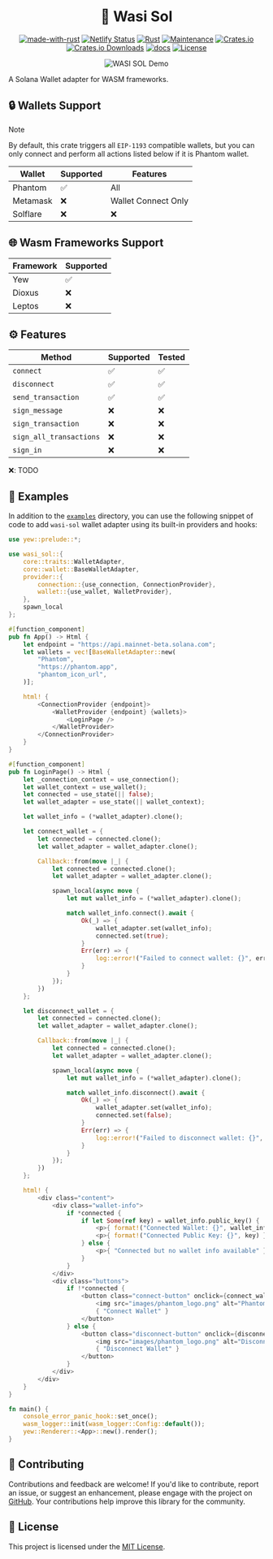 <div align="center">

# 🦀 Wasi Sol

[![made-with-rust](https://img.shields.io/badge/Made%20with-Rust-1f425f.svg?logo=rust&logoColor=white)](https://www.rust-lang.org/)
[![Netlify Status](https://api.netlify.com/api/v1/badges/d7858d73-f54a-4d4f-878f-466168d8ea07/deploy-status)](https://app.netlify.com/sites/wasi-sol/deploys)
[![Rust](https://img.shields.io/badge/Rust-1.75%2B-blue.svg)](https://www.rust-lang.org)
[![Maintenance](https://img.shields.io/badge/Maintained%3F-yes-green.svg)](https://github.com/wiseaidev)
[![Crates.io](https://img.shields.io/crates/v/wasi-sol.svg)](https://crates.io/crates/wasi-sol)
[![Crates.io Downloads](https://img.shields.io/crates/d/wasi-sol)](https://crates.io/crates/wasi-sol)
[![docs](https://docs.rs/wasi-sol/badge.svg)](https://docs.rs/wasi-sol/)
[![License](https://img.shields.io/badge/license-MIT-blue.svg)](LICENSE)

![WASI SOL Demo](https://github.com/wiseaidev/wasi-sol/assets/62179149/ed3668ef-6f18-4d74-a10d-5e1ae551c695)

</div>

A Solana Wallet adapter for WASM frameworks.

## 🔒 Wallets Support

> [!NOTE]
> By default, this crate triggers all `EIP-1193` compatible wallets, but you can only connect and perform all actions listed below if it is Phantom wallet.

| Wallet    | Supported   | Features          |
|-----------|-------------|-------------------|
| Phantom   | ✅          | All               |
| Metamask  | ❌          | Wallet Connect Only |
| Solflare  | ❌          | ❌                |

## 🌐 Wasm Frameworks Support

| Framework | Supported   |
|-----------|-------------|
| Yew       | ✅          |
| Dioxus    | ❌          |
| Leptos    | ❌          |

## ⚙️ Features

| Method                | Supported | Tested |
|-----------------------|-----------|--------|
| `connect`             | ✅        | ✅     |
| `disconnect`          | ✅        | ✅     |
| `send_transaction`    | ✅        | ✅     |
| `sign_message`        | ❌        | ❌     |
| `sign_transaction`    | ❌        | ❌     |
| `sign_all_transactions` | ❌      | ❌     |
| `sign_in`             | ❌        | ❌     |

❌: TODO

## 🚀 Examples

In addition to the [`examples`](examples) directory, you can use the following snippet of code to add `wasi-sol` wallet adapter using its built-in providers and hooks:

```rust , ignore
use yew::prelude::*;

use wasi_sol::{
    core::traits::WalletAdapter,
    core::wallet::BaseWalletAdapter,
    provider::{
        connection::{use_connection, ConnectionProvider},
        wallet::{use_wallet, WalletProvider},
    },
    spawn_local
};

#[function_component]
pub fn App() -> Html {
    let endpoint = "https://api.mainnet-beta.solana.com";
    let wallets = vec![BaseWalletAdapter::new(
        "Phantom",
        "https://phantom.app",
        "phantom_icon_url",
    )];

    html! {
        <ConnectionProvider {endpoint}>
            <WalletProvider {endpoint} {wallets}>
                <LoginPage />
            </WalletProvider>
        </ConnectionProvider>
    }
}

#[function_component]
pub fn LoginPage() -> Html {
    let _connection_context = use_connection();
    let wallet_context = use_wallet();
    let connected = use_state(|| false);
    let wallet_adapter = use_state(|| wallet_context);

    let wallet_info = (*wallet_adapter).clone();

    let connect_wallet = {
        let connected = connected.clone();
        let wallet_adapter = wallet_adapter.clone();

        Callback::from(move |_| {
            let connected = connected.clone();
            let wallet_adapter = wallet_adapter.clone();

            spawn_local(async move {
                let mut wallet_info = (*wallet_adapter).clone();

                match wallet_info.connect().await {
                    Ok(_) => {
                        wallet_adapter.set(wallet_info);
                        connected.set(true);
                    }
                    Err(err) => {
                        log::error!("Failed to connect wallet: {}", err);
                    }
                }
            });
        })
    };

    let disconnect_wallet = {
        let connected = connected.clone();
        let wallet_adapter = wallet_adapter.clone();

        Callback::from(move |_| {
            let connected = connected.clone();
            let wallet_adapter = wallet_adapter.clone();

            spawn_local(async move {
                let mut wallet_info = (*wallet_adapter).clone();

                match wallet_info.disconnect().await {
                    Ok(_) => {
                        wallet_adapter.set(wallet_info);
                        connected.set(false);
                    }
                    Err(err) => {
                        log::error!("Failed to disconnect wallet: {}", err);
                    }
                }
            });
        })
    };

    html! {
        <div class="content">
            <div class="wallet-info">
                if *connected {
                    if let Some(ref key) = wallet_info.public_key() {
                        <p>{ format!("Connected Wallet: {}", wallet_info.name()) }</p>
                        <p>{ format!("Connected Public Key: {}", key) }</p>
                    } else {
                        <p>{ "Connected but no wallet info available" }</p>
                    }
                }
            </div>
            <div class="buttons">
                if !*connected {
                    <button class="connect-button" onclick={connect_wallet}>
                        <img src="images/phantom_logo.png" alt="Phantom Wallet" class="button-icon" />
                        { "Connect Wallet" }
                    </button>
                } else {
                    <button class="disconnect-button" onclick={disconnect_wallet}>
                        <img src="images/phantom_logo.png" alt="Disconnect Wallet" class="button-icon" />
                        { "Disconnect Wallet" }
                    </button>
                }
            </div>
        </div>
    }
}

fn main() {
    console_error_panic_hook::set_once();
    wasm_logger::init(wasm_logger::Config::default());
    yew::Renderer::<App>::new().render();
}
```

## 👥 Contributing

Contributions and feedback are welcome! If you'd like to contribute, report an issue, or suggest an enhancement, please engage with the project on [GitHub](https://github.com/gigadao/wasi-sol). Your contributions help improve this library for the community.

## 📝 License

This project is licensed under the [MIT License](LICENSE).
